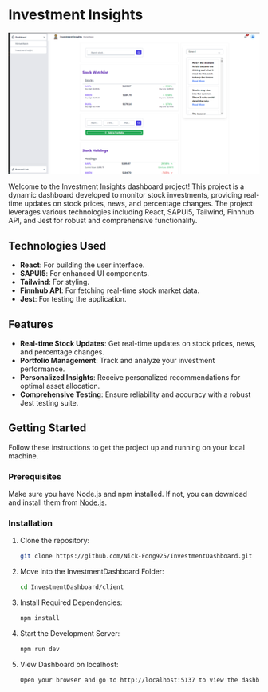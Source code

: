 # Investment Insights

![Investment Dashboard](InvestmentDashboardImage.png)

Welcome to the Investment Insights dashboard project! This project is a dynamic dashboard developed to monitor stock investments, providing real-time updates on stock prices, news, and percentage changes. The project leverages various technologies including React, SAPUI5, Tailwind, Finnhub API, and Jest for robust and comprehensive functionality.

## Technologies Used

- **React**: For building the user interface.
- **SAPUI5**: For enhanced UI components.
- **Tailwind**: For styling.
- **Finnhub API**: For fetching real-time stock market data.
- **Jest**: For testing the application.

## Features

- **Real-time Stock Updates**: Get real-time updates on stock prices, news, and percentage changes.
- **Portfolio Management**: Track and analyze your investment performance.
- **Personalized Insights**: Receive personalized recommendations for optimal asset allocation.
- **Comprehensive Testing**: Ensure reliability and accuracy with a robust Jest testing suite.

## Getting Started

Follow these instructions to get the project up and running on your local machine.

### Prerequisites

Make sure you have Node.js and npm installed. If not, you can download and install them from [Node.js](https://nodejs.org/).

### Installation

1. Clone the repository:
   ```bash
   git clone https://github.com/Nick-Fong925/InvestmentDashboard.git

   
2. Move into the InvestmentDashboard Folder:
   ```bash
   cd InvestmentDashboard/client

   
3. Install Required Dependencies:
   ```bash
   npm install

   
4. Start the Development Server:
   ```bash
   npm run dev

5. View Dashboard on localhost:
   ```bash
   Open your browser and go to http://localhost:5137 to view the dashboard.

